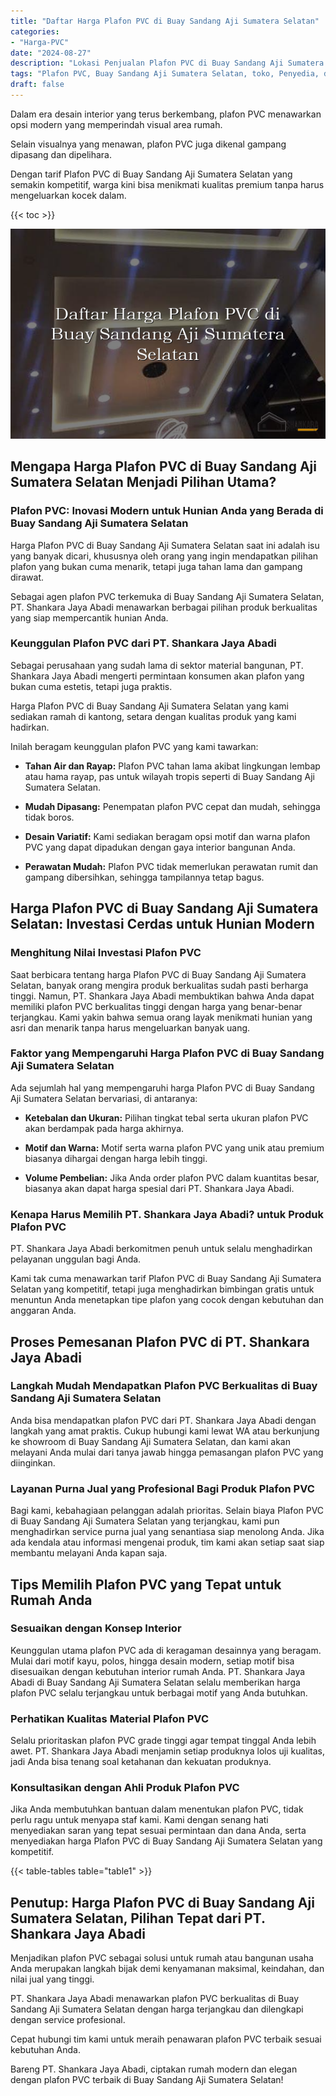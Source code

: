 ```yaml
---
title: "Daftar Harga Plafon PVC di Buay Sandang Aji Sumatera Selatan"
categories: 
- "Harga-PVC"
date: "2024-08-27"
description: "Lokasi Penjualan Plafon PVC di Buay Sandang Aji Sumatera Selatan bagi hunian, office, serta toko. Panel unggulan, pilihan motif, pilihan warna modern, beserta layanan penempatan dikerjakan oleh teknisi berpengalaman dan jaminan resmi!|Servis penjualan Plafon PVC di Buay Sandang Aji Sumatera Selatan untuk keperluan rumah, perkantoran, atau ritel, beserta panel unggulan dan penempatan oleh tenaga ahli profesional dan kepastian resmi.|Alternatif Plafon PVC di Buay Sandang Aji Sumatera Selatan yang andal untuk tempat tinggal, office, dan ritel, bersama produk terbaik dan instalasi oleh tenaga ahli profesional serta kepastian resmi.|Penyediaan Plafon PVC di Buay Sandang Aji Sumatera Selatan bagi rumah, office, serta gerai, beserta material unggulan dan instalasi ditangani oleh teknisi berpengalaman, lengkap dengan garansi resmi.}"
tags: "Plafon PVC, Buay Sandang Aji Sumatera Selatan, toko, Penyedia, distributor"
draft: false
---
```


Dalam era desain interior yang terus berkembang, plafon PVC menawarkan opsi modern yang memperindah visual area rumah.

Selain visualnya yang menawan, plafon PVC juga dikenal gampang dipasang dan dipelihara.

Dengan tarif Plafon PVC di Buay Sandang Aji Sumatera Selatan yang semakin kompetitif, warga kini bisa menikmati kualitas premium tanpa harus mengeluarkan kocek dalam.

{{< toc >}}

![Daftar Harga Plafon PVC di Buay Sandang Aji Sumatera Selatan](/images/Harga-PVC/Daftar-Harga-Plafon-PVC-di-Buay-Sandang-Aji-Sumatera-Selatan.png)


## Mengapa Harga Plafon PVC di Buay Sandang Aji Sumatera Selatan Menjadi Pilihan Utama?

### Plafon PVC: Inovasi Modern untuk Hunian Anda yang Berada di Buay Sandang Aji Sumatera Selatan

Harga Plafon PVC di Buay Sandang Aji Sumatera Selatan saat ini adalah isu yang banyak dicari, khususnya oleh orang yang ingin mendapatkan pilihan plafon yang bukan cuma menarik, tetapi juga tahan lama dan gampang dirawat.

Sebagai agen plafon PVC terkemuka di Buay Sandang Aji Sumatera Selatan, PT. Shankara Jaya Abadi menawarkan berbagai pilihan produk berkualitas yang siap mempercantik hunian Anda.

### Keunggulan Plafon PVC dari PT. Shankara Jaya Abadi

Sebagai perusahaan yang sudah lama di sektor material bangunan, PT. Shankara Jaya Abadi mengerti permintaan konsumen akan plafon yang bukan cuma estetis, tetapi juga praktis.

Harga Plafon PVC di Buay Sandang Aji Sumatera Selatan yang kami sediakan ramah di kantong, setara dengan kualitas produk yang kami hadirkan.

Inilah beragam keunggulan plafon PVC yang kami tawarkan:

- **Tahan Air dan Rayap:** Plafon PVC tahan lama akibat lingkungan lembap atau hama rayap, pas untuk wilayah tropis seperti di Buay Sandang Aji Sumatera Selatan.

- **Mudah Dipasang:** Penempatan plafon PVC cepat dan mudah, sehingga tidak boros.

- **Desain Variatif:** Kami sediakan beragam opsi motif dan warna plafon PVC yang dapat dipadukan dengan gaya interior bangunan Anda.

- **Perawatan Mudah:** Plafon PVC tidak memerlukan perawatan rumit dan gampang dibersihkan, sehingga tampilannya tetap bagus.

## Harga Plafon PVC di Buay Sandang Aji Sumatera Selatan: Investasi Cerdas untuk Hunian Modern

### Menghitung Nilai Investasi Plafon PVC

Saat berbicara tentang harga Plafon PVC di Buay Sandang Aji Sumatera Selatan, banyak orang mengira produk berkualitas sudah pasti berharga tinggi. Namun, PT. Shankara Jaya Abadi membuktikan bahwa Anda dapat memiliki plafon PVC berkualitas tinggi dengan harga yang benar-benar terjangkau. Kami yakin bahwa semua orang layak menikmati hunian yang asri dan menarik tanpa harus mengeluarkan banyak uang.

### Faktor yang Mempengaruhi Harga Plafon PVC di Buay Sandang Aji Sumatera Selatan

Ada sejumlah hal yang mempengaruhi harga Plafon PVC di Buay Sandang Aji Sumatera Selatan bervariasi, di antaranya:

- **Ketebalan dan Ukuran:** Pilihan tingkat tebal serta ukuran plafon PVC akan berdampak pada harga akhirnya.

- **Motif dan Warna:** Motif serta warna plafon PVC yang unik atau premium biasanya dihargai dengan harga lebih tinggi.

- **Volume Pembelian:** Jika Anda order plafon PVC dalam kuantitas besar, biasanya akan dapat harga spesial dari PT. Shankara Jaya Abadi.

### Kenapa Harus Memilih PT. Shankara Jaya Abadi? untuk Produk Plafon PVC

PT. Shankara Jaya Abadi berkomitmen penuh untuk selalu menghadirkan pelayanan unggulan bagi Anda.

Kami tak cuma menawarkan tarif Plafon PVC di Buay Sandang Aji Sumatera Selatan yang kompetitif, tetapi juga menghadirkan bimbingan gratis untuk menuntun Anda menetapkan tipe plafon yang cocok dengan kebutuhan dan anggaran Anda.

## Proses Pemesanan Plafon PVC di PT. Shankara Jaya Abadi

### Langkah Mudah Mendapatkan Plafon PVC Berkualitas di Buay Sandang Aji Sumatera Selatan

Anda bisa mendapatkan plafon PVC dari PT. Shankara Jaya Abadi dengan langkah yang amat praktis. Cukup hubungi kami lewat WA atau berkunjung ke showroom di Buay Sandang Aji Sumatera Selatan, dan kami akan melayani Anda mulai dari tanya jawab hingga pemasangan plafon PVC yang diinginkan.

### Layanan Purna Jual yang Profesional Bagi Produk Plafon PVC

Bagi kami, kebahagiaan pelanggan adalah prioritas. Selain biaya Plafon PVC di Buay Sandang Aji Sumatera Selatan yang terjangkau, kami pun menghadirkan service purna jual yang senantiasa siap menolong Anda. Jika ada kendala atau informasi mengenai produk, tim kami akan setiap saat siap membantu melayani Anda kapan saja.

## Tips Memilih Plafon PVC yang Tepat untuk Rumah Anda

### Sesuaikan dengan Konsep Interior

Keunggulan utama plafon PVC ada di keragaman desainnya yang beragam. Mulai dari motif kayu, polos, hingga desain modern, setiap motif bisa disesuaikan dengan kebutuhan interior rumah Anda. PT. Shankara Jaya Abadi di Buay Sandang Aji Sumatera Selatan selalu memberikan harga plafon PVC selalu terjangkau untuk berbagai motif yang Anda butuhkan.

### Perhatikan Kualitas Material Plafon PVC

Selalu prioritaskan plafon PVC grade tinggi agar tempat tinggal Anda lebih awet. PT. Shankara Jaya Abadi menjamin setiap produknya lolos uji kualitas, jadi Anda bisa tenang soal ketahanan dan kekuatan produknya.

### Konsultasikan dengan Ahli Produk Plafon PVC

Jika Anda membutuhkan bantuan dalam menentukan plafon PVC, tidak perlu ragu untuk menyapa staf kami. Kami dengan senang hati menyediakan saran yang tepat sesuai permintaan dan dana Anda, serta menyediakan harga Plafon PVC di Buay Sandang Aji Sumatera Selatan yang kompetitif.

{{< table-tables table="table1" >}}

## Penutup: Harga Plafon PVC di Buay Sandang Aji Sumatera Selatan, Pilihan Tepat dari PT. Shankara Jaya Abadi

Menjadikan plafon PVC sebagai solusi untuk rumah atau bangunan usaha Anda merupakan langkah bijak demi kenyamanan maksimal, keindahan, dan nilai jual yang tinggi.

PT. Shankara Jaya Abadi menawarkan plafon PVC berkualitas di Buay Sandang Aji Sumatera Selatan dengan harga terjangkau dan dilengkapi dengan service profesional.

Cepat hubungi tim kami untuk meraih penawaran plafon PVC terbaik sesuai kebutuhan Anda.

Bareng PT. Shankara Jaya Abadi, ciptakan rumah modern dan elegan dengan plafon PVC terbaik di Buay Sandang Aji Sumatera Selatan!